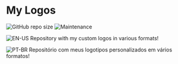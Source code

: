 # My Logos  
![GitHub repo size](https://img.shields.io/github/repo-size/Maux/my-logos?color=success&logo=github) ![Maintenance](https://img.shields.io/badge/maintenance%3F-Yes-success)

![EN-US](https://upload.wikimedia.org/wikipedia/commons/thumb/a/a4/Flag_of_the_United_States.svg/22px-Flag_of_the_United_States.svg.png) Repository with my custom logos in various formats!

![PT-BR](https://upload.wikimedia.org/wikipedia/commons/thumb/0/05/Flag_of_Brazil.svg/22px-Flag_of_Brazil.svg.png)  Repositório com meus logotipos personalizados em vários formatos!
